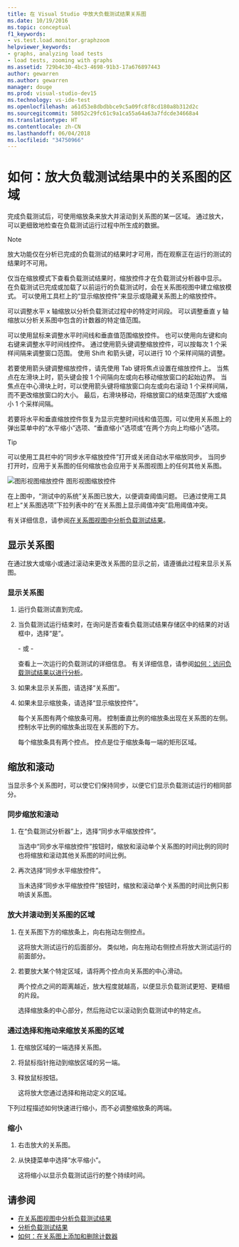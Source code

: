 ```yaml
---
title: 在 Visual Studio 中放大负载测试结果关系图
ms.date: 10/19/2016
ms.topic: conceptual
f1_keywords:
- vs.test.load.monitor.graphzoom
helpviewer_keywords:
- graphs, analyzing load tests
- load tests, zooming with graphs
ms.assetid: 729b4c30-4bc3-4698-91b3-17a676897443
author: gewarren
ms.author: gewarren
manager: douge
ms.prod: visual-studio-dev15
ms.technology: vs-ide-test
ms.openlocfilehash: a61d53e8dbdbbce9c5a09fc8f8cd180a8b312d2c
ms.sourcegitcommit: 58052c29fc61c9a1ca55a64a63a7fdcde34668a4
ms.translationtype: HT
ms.contentlocale: zh-CN
ms.lasthandoff: 06/04/2018
ms.locfileid: "34750966"
---
```

# <a name="how-to-zoom-in-on-a-region-of-the-graph-in-load-test-results"></a>如何：放大负载测试结果中的关系图的区域

完成负载测试后，可使用缩放条来放大并滚动到关系图的某一区域。 通过放大，可以更细致地检查在负载测试运行过程中所生成的数据。

> [!NOTE]
> 放大功能仅在分析已完成的负载测试的结果时才可用，而在观察正在运行的测试的结果时不可用。

 仅当在缩放模式下查看负载测试结果时，缩放控件才在负载测试分析器中显示。 在负载测试已完成或加载了以前运行的负载测试时，会在关系图视图中建立缩放模式。 可以使用工具栏上的“显示缩放控件”来显示或隐藏关系图上的缩放控件。

 可以调整水平 x 轴缩放以分析负载测试过程中的特定时间段。 可以调整垂直 y 轴缩放以分析关系图中包含的计数器的特定值范围。

 可以使用鼠标来调整水平时间线和垂直值范围缩放控件。 也可以使用向左键和向右键来调整水平时间线控件。 通过使用箭头键调整缩放控件，可以按每次 1 个采样间隔来调整窗口范围。 使用 Shift 和箭头键，可以进行 10 个采样间隔的调整。

 若要使用箭头键调整缩放控件，请先使用 Tab 键将焦点设置在缩放控件上。 当焦点在左滑块上时，箭头键会按 1 个间隔向左或向右移动缩放窗口的起始边界。 当焦点在中心滑块上时，可以使用箭头键将缩放窗口向左或向右滚动 1 个采样间隔，而不更改缩放窗口的大小。 最后，右滑块移动，将缩放窗口的结束范围扩大或缩小 1 个采样间隔。

 若要将水平和垂直缩放控件恢复为显示完整时间线和值范围，可以使用关系图上的弹出菜单中的“水平缩小”选项、“垂直缩小”选项或“在两个方向上均缩小”选项。

> [!TIP]
> 可以使用工具栏中的“同步水平缩放控件”打开或关闭自动水平缩放同步。 当同步打开时，应用于关系图的任何缩放也会应用于关系图视图上的任何其他关系图。

 ![图形视图缩放控件](../test/media/ltest_zoomcontrol.png) 图形视图缩放控件

 在上图中，“测试中的系统”关系图已放大，以便调查阈值问题。 已通过使用工具栏上“关系图选项”下拉列表中的“在关系图上显示阈值冲突”启用阈值冲突。

 有关详细信息，请参阅[在关系图视图中分析负载测试结果](../test/analyze-load-test-results-in-the-graphs-view.md)。

## <a name="displaying-graphs"></a>显示关系图
 在通过放大或缩小或通过滚动来更改关系图的显示之前，请遵循此过程来显示关系图。

### <a name="to-display-graphs"></a>显示关系图

1.  运行负载测试直到完成。

2.  当负载测试运行结束时，在询问是否查看负载测试结果存储区中的结果的对话框中，选择“是”。

     \- 或 -

     查看上一次运行的负载测试的详细信息。 有关详细信息，请参阅[如何：访问负载测试结果以进行分析](../test/how-to-access-load-test-results-for-analysis.md)。

3.  如果未显示关系图，请选择“关系图”。

4.  如果未显示缩放条，请选择“显示缩放控件”。

     每个关系图有两个缩放条可用。 控制垂直比例的缩放条出现在关系图的左侧。 控制水平比例的缩放条出现在关系图的下方。

     每个缩放条具有两个控点。 控点是位于缩放条每一端的矩形区域。

## <a name="zooming-and-scrolling"></a>缩放和滚动
 当显示多个关系图时，可以使它们保持同步，以便它们显示负载测试运行的相同部分。

### <a name="to-synchronize-zooming-and-scrolling"></a>同步缩放和滚动

1.  在“负载测试分析器”上，选择“同步水平缩放控件”。

     当选中“同步水平缩放控件”按钮时，缩放和滚动单个关系图的时间比例的同时也将缩放和滚动其他关系图的时间比例。

2.  再次选择“同步水平缩放控件”。

     当未选择“同步水平缩放控件”按钮时，缩放和滚动单个关系图的时间比例只影响该关系图。

### <a name="to-zoom-and-scroll-to-a-region-of-the-graph"></a>放大并滚动到关系图的区域

1.  在关系图下方的缩放条上，向右拖动左侧控点。

     这将放大测试运行的后面部分。 类似地，向左拖动右侧控点将放大测试运行的前面部分。

2.  若要放大某个特定区域，请将两个控点向关系图的中心滑动。

     两个控点之间的距离越近，放大程度就越高，以便显示负载测试更短、更精细的片段。

     选择缩放条的中心部分，然后拖动它以滚动到负载测试中的特定点。

### <a name="to-zoom-to-a-region-of-the-graph-by-choosing-and-dragging"></a>通过选择和拖动来缩放关系图的区域

1.  在缩放区域的一端选择关系图。

2.  将鼠标指针拖动到缩放区域的另一端。

3.  释放鼠标按钮。

     这将放大您通过选择和拖动定义的区域。

 下列过程描述如何快速进行缩小，而不必调整缩放条的两端。

### <a name="to-zoom-out"></a>缩小

1.  右击放大的关系图。

2.  从快捷菜单中选择“水平缩小”。

     这将缩小以显示负载测试运行的整个持续时间。

## <a name="see-also"></a>请参阅

- [在关系图视图中分析负载测试结果](../test/analyze-load-test-results-in-the-graphs-view.md)
- [分析负载测试结果](../test/analyze-load-test-results-using-the-load-test-analyzer.md)
- [如何：在关系图上添加和删除计数器](../test/how-to-add-and-delete-counters-on-graphs-in-load-test-results.md)